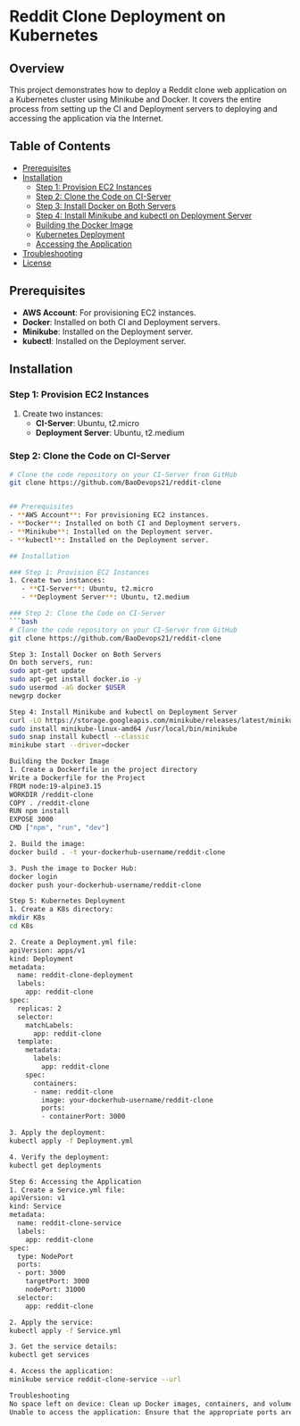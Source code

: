 # Reddit Clone Deployment on Kubernetes

## Overview
This project demonstrates how to deploy a Reddit clone web application on a Kubernetes cluster using Minikube and Docker. It covers the entire process from setting up the CI and Deployment servers to deploying and accessing the application via the Internet.

## Table of Contents
- [Prerequisites](#prerequisites)
- [Installation](#installation)
  - [Step 1: Provision EC2 Instances](#step-1-provision-ec2-instances)
  - [Step 2: Clone the Code on CI-Server](#step-2-clone-the-code-on-ci-server)
  - [Step 3: Install Docker on Both Servers](#step-3-install-docker-on-both-servers)
  - [Step 4: Install Minikube and kubectl on Deployment Server](#step-4-install-minikube-and-kubectl-on-deployment-server)
  - [Building the Docker Image](#building-the-docker-image)
  - [Kubernetes Deployment](#kubernetes-deployment)
  - [Accessing the Application](#accessing-the-application)
- [Troubleshooting](#troubleshooting)
- [License](#license)

## Prerequisites
- **AWS Account**: For provisioning EC2 instances.
- **Docker**: Installed on both CI and Deployment servers.
- **Minikube**: Installed on the Deployment server.
- **kubectl**: Installed on the Deployment server.

## Installation

### Step 1: Provision EC2 Instances
1. Create two instances:
   - **CI-Server**: Ubuntu, t2.micro
   - **Deployment Server**: Ubuntu, t2.medium

### Step 2: Clone the Code on CI-Server
```bash
# Clone the code repository on your CI-Server from GitHub
git clone https://github.com/BaoDevops21/reddit-clone


## Prerequisites
- **AWS Account**: For provisioning EC2 instances.
- **Docker**: Installed on both CI and Deployment servers.
- **Minikube**: Installed on the Deployment server.
- **kubectl**: Installed on the Deployment server.

## Installation

### Step 1: Provision EC2 Instances
1. Create two instances:
   - **CI-Server**: Ubuntu, t2.micro
   - **Deployment Server**: Ubuntu, t2.medium

### Step 2: Clone the Code on CI-Server
```bash
# Clone the code repository on your CI-Server from GitHub
git clone https://github.com/BaoDevops21/reddit-clone

Step 3: Install Docker on Both Servers
On both servers, run:
sudo apt-get update
sudo apt-get install docker.io -y
sudo usermod -aG docker $USER
newgrp docker

Step 4: Install Minikube and kubectl on Deployment Server
curl -LO https://storage.googleapis.com/minikube/releases/latest/minikube-linux-amd64
sudo install minikube-linux-amd64 /usr/local/bin/minikube
sudo snap install kubectl --classic
minikube start --driver=docker

Building the Docker Image
1. Create a Dockerfile in the project directory
Write a Dockerfile for the Project
FROM node:19-alpine3.15
WORKDIR /reddit-clone
COPY . /reddit-clone
RUN npm install
EXPOSE 3000
CMD ["npm", "run", "dev"]

2. Build the image:
docker build . -t your-dockerhub-username/reddit-clone

3. Push the image to Docker Hub:
docker login
docker push your-dockerhub-username/reddit-clone

Step 5: Kubernetes Deployment
1. Create a K8s directory:
mkdir K8s
cd K8s

2. Create a Deployment.yml file:
apiVersion: apps/v1
kind: Deployment
metadata:
  name: reddit-clone-deployment
  labels:
    app: reddit-clone
spec:
  replicas: 2
  selector:
    matchLabels:
      app: reddit-clone
  template:
    metadata:
      labels:
        app: reddit-clone
    spec:
      containers:
      - name: reddit-clone
        image: your-dockerhub-username/reddit-clone
        ports:
        - containerPort: 3000

3. Apply the deployment:
kubectl apply -f Deployment.yml

4. Verify the deployment:
kubectl get deployments

Step 6: Accessing the Application
1. Create a Service.yml file:
apiVersion: v1
kind: Service
metadata:
  name: reddit-clone-service
  labels:
    app: reddit-clone
spec:
  type: NodePort
  ports:
  - port: 3000
    targetPort: 3000
    nodePort: 31000
  selector:
    app: reddit-clone

2. Apply the service:
kubectl apply -f Service.yml

3. Get the service details:
kubectl get services

4. Access the application:
minikube service reddit-clone-service --url

Troubleshooting
No space left on device: Clean up Docker images, containers, and volumes.
Unable to access the application: Ensure that the appropriate ports are open in the AWS security group.
